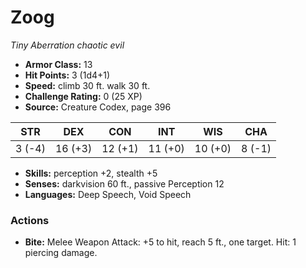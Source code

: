 # Zoog

*Tiny* *Aberration* *chaotic evil*

- **Armor Class:** 13
- **Hit Points:** 3 (1d4+1)
- **Speed:** climb 30 ft. walk 30 ft.
- **Challenge Rating:** 0 (25 XP)
- **Source:** Creature Codex, page 396

| STR | DEX | CON | INT | WIS | CHA |
| --- | --- | --- | --- | --- | --- |
| 3 (-4) | 16 (+3) | 12 (+1) | 11 (+0) | 10 (+0) | 8 (-1) |

- **Skills:** perception +2, stealth +5
- **Senses:** darkvision 60 ft., passive Perception 12
- **Languages:** Deep Speech, Void Speech

### Actions

- **Bite:** Melee Weapon Attack: +5 to hit, reach 5 ft., one target. Hit: 1 piercing damage.


